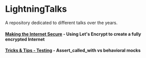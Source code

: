 # LightningTalks
A repository dedicated to different talks over the years.

#### [Making the Internet Secure](Making%20the%20Internet%20Secure/) - Using Let's Encrypt to create a fully encrypted Internet
#### [Tricks & Tips - Testing](Tricks%20%26%20Tips/Testing) - Assert_called_with vs behavioral mocks
 
